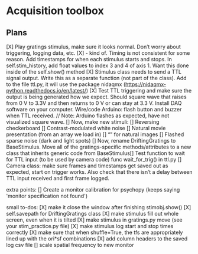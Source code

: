 # Acquisition toolbox

## Plans

[X] Play gratings stimulus, make sure it looks normal. Don’t worry about triggering, logging data, etc.
[X] - kind of. Timing is not consistent for some reason. Add timestamps for when each stimulus starts and stops. In self.stim_history, add float values to index 3 and 4 of axis 1. Want this done inside of the self.show() method
[X] Stimulus class needs to send a TTL signal output. Write this as a separate function (not part of the class). Add to the file ttl.py, it will use the package nidaqmx (https://nidaqmx-python.readthedocs.io/en/latest/)
[X] Test TTL triggering and make sure the output is being generated how we expect. Should square wave that raises from 0 V to 3.3V and then returns to 0 V or can stay at 3.3 V. Install DAQ software on your computer. Wire/code Arduino: flash button and buzzer when TTL received. // Note: Arduino flashes as expected, have not visualized square wave.
[] Now, make new stimuli:
    [] Reversing checkerboard
    [] Contrast-modulated white noise
    [] Natural movie presentation (from an array we load in)
    [] “” for natural images
    [] Flashed sparse noise (dark and light spots)
[] Now, rename DriftingGratings to BaseStimulus. Move all of the gratings-specific methods/attributes to a new class that inherits generic code from BaseStimulus[] Test function to wait for TTL input (to be used by camera code) func wait_for_trig() in ttl.py
[] Camera class: make sure frames and timestamps get saved out as expected, start on trigger works. Also check that there isn’t a delay between TTL input received and first frame logged.

extra points:
[] Create a monitor calibration for psychopy (keeps saying 'monitor specification not found')

small to-dos:
[X] make it close the window after finishing stimobj.show()
[X] self.savepath for DriftingGratings class
[X] make stimulus fill out whole screen, even when it is tilted
[X] make stimulus in gratings.py move (see your stim_practice.py file)
[X] make stimulus log start and stop times correctly
[X] make sure that when shuffle=True, the tfs are appropriately lined up with the ori*sf combinations
[X] add column headers to the saved log csv file
[] scale spatial frequency to new monitor